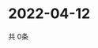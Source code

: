 # 2022-04-12
  共 0条

  <!-- BEGIN -->
  <!-- 最后更新时间Tue Apr 12 2022 22:05:03 GMT+0000 (Coordinated Universal Time) -->
  
  <!-- END -->
  
  